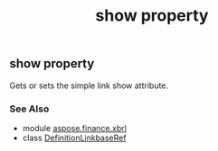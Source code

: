 ﻿---
title: show property
second_title: Aspose.Finance for Python via .NET API References
description: 
type: docs
weight: 100
url: /python-net/aspose.finance.xbrl/definitionlinkbaseref/show/
is_root: false
---

## show property


Gets or sets the simple link show attribute.

### See Also
* module [aspose.finance.xbrl](../../)
* class [DefinitionLinkbaseRef](/finance/python-net/aspose.finance.xbrl/definitionlinkbaseref)
